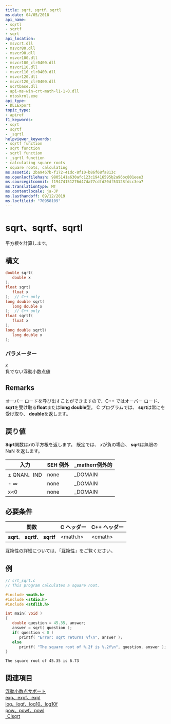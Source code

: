 ```yaml
---
title: sqrt、sqrtf、sqrtl
ms.date: 04/05/2018
api_name:
- sqrtl
- sqrtf
- sqrt
api_location:
- msvcrt.dll
- msvcr80.dll
- msvcr90.dll
- msvcr100.dll
- msvcr100_clr0400.dll
- msvcr110.dll
- msvcr110_clr0400.dll
- msvcr120.dll
- msvcr120_clr0400.dll
- ucrtbase.dll
- api-ms-win-crt-math-l1-1-0.dll
- ntoskrnl.exe
api_type:
- DLLExport
topic_type:
- apiref
f1_keywords:
- sqrt
- sqrtf
- _sqrtl
helpviewer_keywords:
- sqrtf function
- sqrt function
- sqrtl function
- _sqrtl function
- calculating square roots
- square roots, calculating
ms.assetid: 2ba9467b-f172-41dc-8f10-b86f68fa813c
ms.openlocfilehash: 9805141a630afc123c19416595b2a96bc801eee3
ms.sourcegitcommit: f19474151276d47da77cdfd20df53128fdcc3ea7
ms.translationtype: MT
ms.contentlocale: ja-JP
ms.lasthandoff: 09/12/2019
ms.locfileid: "70958109"
---
```

# <a name="sqrt-sqrtf-sqrtl"></a>sqrt、sqrtf、sqrtl

平方根を計算します。

## <a name="syntax"></a>構文

```C
double sqrt(
   double x
);
float sqrt(
   float x
);  // C++ only
long double sqrt(
   long double x
);  // C++ only
float sqrtf(
   float x
);
long double sqrtl(
   long double x
);
```

### <a name="parameters"></a>パラメーター

*x*<br/>
負でない浮動小数点値

## <a name="remarks"></a>Remarks

オーバー ロードを呼び出すことができますので、C++ ではオーバー ロード、 **sqrt**を受け取る**float**または**long** **double**型。 C プログラムでは、 **sqrt**は常にを受け取り、 **double**を返します。

## <a name="return-value"></a>戻り値

**Sqrt**関数は*x*の平方根を返します。 既定では、 *x*が負の場合、 **sqrt**は無限の NaN を返します。

|入力|SEH 例外|**_matherr**例外的|
|-----------|-------------------|--------------------------|
|± QNAN、IND|none|_DOMAIN|
|- ∞|none|_DOMAIN|
|x<0|none|_DOMAIN|

## <a name="requirements"></a>必要条件

|関数|C ヘッダー|C++ ヘッダー|
|--------------|--------------|------------------|
|**sqrt**、 **sqrtf**、 **sqrtf**|\<math.h>|\<cmath>|

互換性の詳細については、「[互換性](../../c-runtime-library/compatibility.md)」をご覧ください。

## <a name="example"></a>例

```C
// crt_sqrt.c
// This program calculates a square root.

#include <math.h>
#include <stdio.h>
#include <stdlib.h>

int main( void )
{
   double question = 45.35, answer;
   answer = sqrt( question );
   if( question < 0 )
      printf( "Error: sqrt returns %f\n", answer );
   else
      printf( "The square root of %.2f is %.2f\n", question, answer );
}
```

```Output
The square root of 45.35 is 6.73
```

## <a name="see-also"></a>関連項目

[浮動小数点サポート](../../c-runtime-library/floating-point-support.md)<br/>
[exp、expf、expl](exp-expf.md)<br/>
[log、logf、log10、log10f](log-logf-log10-log10f.md)<br/>
[pow、powf、powl](pow-powf-powl.md)<br/>
[_CIsqrt](../../c-runtime-library/cisqrt.md)<br/>
